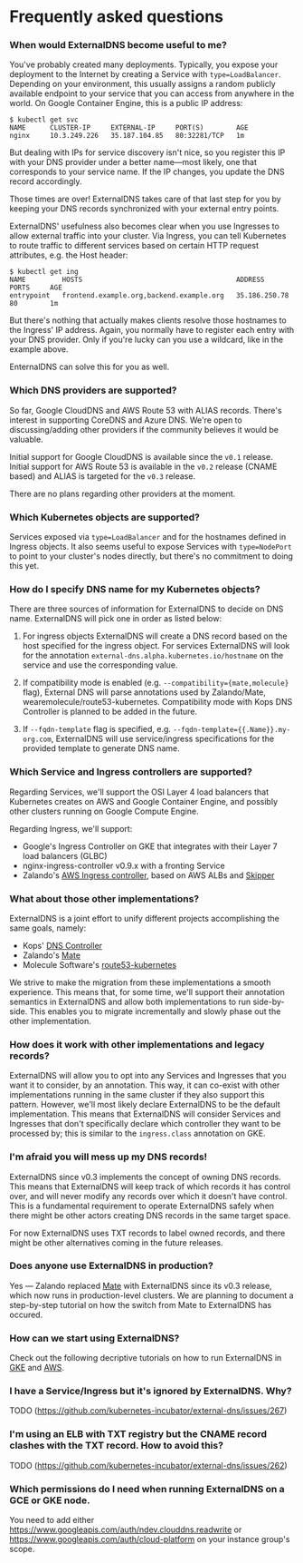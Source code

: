 # Frequently asked questions

### When would ExternalDNS become useful to me?

You've probably created many deployments. Typically, you expose your deployment to the Internet by creating a Service with `type=LoadBalancer`. Depending on your environment, this usually assigns a random publicly available endpoint to your service that you can access from anywhere in the world. On Google Container Engine, this is a public IP address:

```console
$ kubectl get svc
NAME      CLUSTER-IP     EXTERNAL-IP     PORT(S)        AGE
nginx     10.3.249.226   35.187.104.85   80:32281/TCP   1m
```

But dealing with IPs for service discovery isn't nice, so you register this IP with your DNS provider under a better name—most likely, one that corresponds to your service name. If the IP changes, you update the DNS record accordingly.

Those times are over! ExternalDNS takes care of that last step for you by keeping your DNS records synchronized with your external entry points.

ExternalDNS' usefulness also becomes clear when you use Ingresses to allow external traffic into your cluster. Via Ingress, you can tell Kubernetes to route traffic to different services based on certain HTTP request attributes, e.g. the Host header:

```console
$ kubectl get ing
NAME         HOSTS                                      ADDRESS         PORTS     AGE
entrypoint   frontend.example.org,backend.example.org   35.186.250.78   80        1m
```

But there's nothing that actually makes clients resolve those hostnames to the Ingress' IP address. Again, you normally have to register each entry with your DNS provider. Only if you're lucky can you use a wildcard, like in the example above.

EnternalDNS can solve this for you as well.

### Which DNS providers are supported?

So far, Google CloudDNS and AWS Route 53 with ALIAS records. There's interest in supporting CoreDNS and Azure DNS. We're open to discussing/adding other providers if the community believes it would be valuable.

Initial support for Google CloudDNS is available since the `v0.1` release. Initial support for AWS Route 53 is available in the `v0.2` release (CNAME based) and ALIAS is targeted for the `v0.3` release.

There are no plans regarding other providers at the moment.

### Which Kubernetes objects are supported?

Services exposed via `type=LoadBalancer` and for the hostnames defined in Ingress objects. It also seems useful to expose Services with `type=NodePort` to point to your cluster's nodes directly, but there's no commitment to doing this yet.

### How do I specify DNS name for my Kubernetes objects?

There are three sources of information for ExternalDNS to decide on DNS name. ExternalDNS will pick one in order as listed below: 

1. For ingress objects ExternalDNS will create a DNS record based on the host specified for the ingress object. For services ExternalDNS will look for the annotation `external-dns.alpha.kubernetes.io/hostname` on the service and use the corresponding value. 

2. If compatibility mode is enabled (e.g. `--compatibility={mate,molecule}` flag), External DNS will parse annotations used by Zalando/Mate, wearemolecule/route53-kubernetes. Compatibility mode with Kops DNS Controller is planned to be added in the future.

3. If `--fqdn-template` flag is specified, e.g. `--fqdn-template={{.Name}}.my-org.com`, ExternalDNS will use service/ingress specifications for the provided template to generate DNS name. 

### Which Service and Ingress controllers are supported?

Regarding Services, we'll support the OSI Layer 4 load balancers that Kubernetes creates on AWS and Google Container Engine, and possibly other clusters running on Google Compute Engine.

Regarding Ingress, we'll support:
* Google's Ingress Controller on GKE that integrates with their Layer 7 load balancers (GLBC)
* nginx-ingress-controller v0.9.x with a fronting Service
* Zalando's [AWS Ingress controller](https://github.com/zalando-incubator/kube-ingress-aws-controller), based on AWS ALBs and [Skipper](https://github.com/zalando/skipper)

### What about those other implementations?

ExternalDNS is a joint effort to unify different projects accomplishing the same goals, namely:

* Kops' [DNS Controller](https://github.com/kubernetes/kops/tree/master/dns-controller)
* Zalando's [Mate](https://github.com/zalando-incubator/mate)
* Molecule Software's [route53-kubernetes](https://github.com/wearemolecule/route53-kubernetes)

We strive to make the migration from these implementations a smooth experience. This means that, for some time, we'll support their annotation semantics in ExternalDNS and allow both implementations to run side-by-side. This enables you to migrate incrementally and slowly phase out the other implementation.

### How does it work with other implementations and legacy records?

ExternalDNS will allow you to opt into any Services and Ingresses that you want it to consider, by an annotation. This way, it can co-exist with other implementations running in the same cluster if they also support this pattern. However, we'll most likely declare ExternalDNS to be the default implementation. This means that ExternalDNS will consider Services and Ingresses that don't specifically declare which controller they want to be processed by; this is similar to the `ingress.class` annotation on GKE.

### I'm afraid you will mess up my DNS records!

ExternalDNS since v0.3 implements the concept of owning DNS records. This means that ExternalDNS will keep track of which records it has control over, and will never modify any records over which it doesn't have control. This is a fundamental requirement to operate ExternalDNS safely when there might be other actors creating DNS records in the same target space.

For now ExternalDNS uses TXT records to label owned records, and there might be other alternatives coming in the future releases.

### Does anyone use ExternalDNS in production?

Yes — Zalando replaced [Mate](https://github.com/zalando-incubator/mate) with ExternalDNS since its v0.3 release, which now runs in production-level clusters. We are planning to document a step-by-step tutorial on how the switch from Mate to ExternalDNS has occured.

### How can we start using ExternalDNS?

Check out the following decriptive tutorials on how to run ExternalDNS in [GKE](tutorials/gke.md) and [AWS](tutorials/aws.md). 

### I have a Service/Ingress but it's ignored by ExternalDNS. Why?

TODO (https://github.com/kubernetes-incubator/external-dns/issues/267)

### I'm using an ELB with TXT registry but the CNAME record clashes with the TXT record. How to avoid this?

TODO (https://github.com/kubernetes-incubator/external-dns/issues/262)

### Which permissions do I need when running ExternalDNS on a GCE or GKE node.

You need to add either https://www.googleapis.com/auth/ndev.clouddns.readwrite or https://www.googleapis.com/auth/cloud-platform on your instance group's scope.
